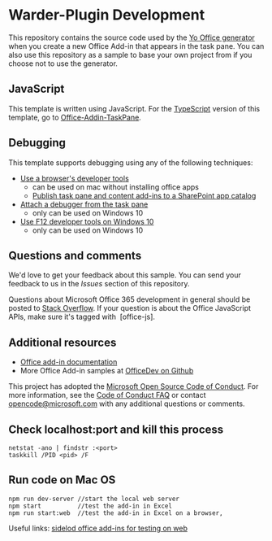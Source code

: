 # Warder-Plugin Development

This repository contains the source code used by the [Yo Office generator](https://github.com/OfficeDev/generator-office) when you create a new Office Add-in that appears in the task pane. You can also use this repository as a sample to base your own project from if you choose not to use the generator. 

## JavaScript

This template is written using JavaScript. For the [TypeScript](http://www.typescriptlang.org/) version of this template, go to [Office-Addin-TaskPane](https://github.com/OfficeDev/Office-Addin-TaskPane).

## Debugging

This template supports debugging using any of the following techniques:

- [Use a browser's developer tools](https://docs.microsoft.com/office/dev/add-ins/testing/debug-add-ins-in-office-online)
  - can be used on mac without installing office apps
  - [Publish task pane and content add-ins to a SharePoint app catalog](https://docs.microsoft.com/en-us/office/dev/add-ins/publish/publish-task-pane-and-content-add-ins-to-an-add-in-catalog)
- [Attach a debugger from the task pane](https://docs.microsoft.com/office/dev/add-ins/testing/attach-debugger-from-task-pane)
  - only can be used on Windows 10
- [Use F12 developer tools on Windows 10](https://docs.microsoft.com/office/dev/add-ins/testing/debug-add-ins-using-f12-developer-tools-on-windows-10)
  - only can be used on Windows 10 

## Questions and comments

We'd love to get your feedback about this sample. You can send your feedback to us in the *Issues* section of this repository.

Questions about Microsoft Office 365 development in general should be posted to [Stack Overflow](http://stackoverflow.com/questions/tagged/office-js+API).  If your question is about the Office JavaScript APIs, make sure it's tagged with  [office-js].

## Additional resources

- [Office add-in documentation](https://docs.microsoft.com/office/dev/add-ins/overview/office-add-ins)
- More Office Add-in samples at [OfficeDev on Github](https://github.com/officedev)

This project has adopted the [Microsoft Open Source Code of Conduct](https://opensource.microsoft.com/codeofconduct/). For more information, see the [Code of Conduct FAQ](https://opensource.microsoft.com/codeofconduct/faq/) or contact [opencode@microsoft.com](mailto:opencode@microsoft.com) with any additional questions or comments.

## Check localhost:port and kill this process

    netstat -ano | findstr :<port>
    taskkill /PID <pid> /F

## Run code on Mac OS

    npm run dev-server //start the local web server
    npm start          //test the add-in in Excel
    npm run start:web  //test the add-in in Excel on a browser, 

Useful links: [sidelod office add-ins for testing on web](https://docs.microsoft.com/en-us/office/dev/add-ins/testing/sideload-office-add-ins-for-testing)

